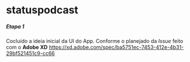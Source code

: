 # statuspodcast

##### Etapa 1 #####

Cocluído a ideia inicial da UI do App.
Conforme o planejado da _Issue_ feito com o **Adobe XD**
https://xd.adobe.com/spec/ba5751ec-7453-412e-4b31-29bf521451c9-cc66
